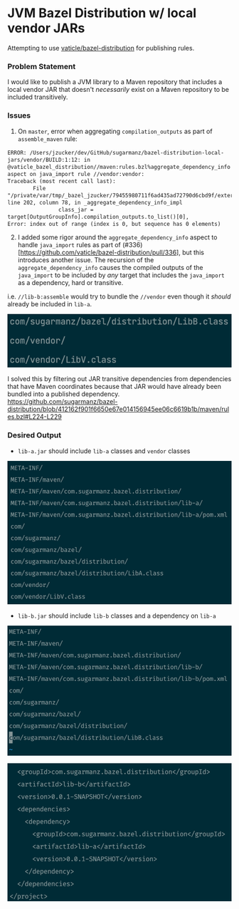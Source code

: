 # JVM Bazel Distribution w/ local vendor JARs

Attempting to use [vaticle/bazel-distribution](https://github.com/vaticle/bazel-distribution) for publishing rules.

### Problem Statement

I would like to publish a JVM library to a Maven repository that includes a local vendor JAR that doesn't _necessarily_ exist on a Maven repository to be included transitively.

### Issues

1. On `master`, error when aggregating `compilation_outputs` as part of `assemble_maven` rule:

```
ERROR: /Users/jzucker/dev/GitHub/sugarmanz/bazel-distribution-local-jars/vendor/BUILD:1:12: in @vaticle_bazel_distribution//maven:rules.bzl%aggregate_dependency_info aspect on java_import rule //vendor:vendor: 
Traceback (most recent call last):
        File "/private/var/tmp/_bazel_jzucker/79455980711f6ad435ad72790d6cbd9f/external/vaticle_bazel_distribution/maven/rules.bzl", line 202, column 78, in _aggregate_dependency_info_impl
                class_jar = target[OutputGroupInfo].compilation_outputs.to_list()[0],
Error: index out of range (index is 0, but sequence has 0 elements)
```

2. I added some rigor around the `aggregate_dependency_info` aspect to handle `java_import` rules as part of (#336)[https://github.com/vaticle/bazel-distribution/pull/336], but this introduces another issue. The recursion of the `aggregate_dependency_info` causes the compiled outputs of the `java_import` to be included by _any_ target that includes the `java_import` as a dependency, hard or transitive.

i.e. `//lib-b:assemble` would try to bundle the `//vendor` even though it _should_ already be included in `lib-a`.

![lib-b.jar](./media/lib-b-jar.png)

I solved this by filtering out JAR transitive dependencies from dependencies that have Maven coordinates because that JAR would have already been bundled into a published dependency.
https://github.com/sugarmanz/bazel-distribution/blob/412162f901f6650e67e014156945ee06c6619b1b/maven/rules.bzl#L224-L229

### Desired Output

- `lib-a.jar` should include `lib-a` classes and `vendor` classes

![desired-lib-a.jar](./media/desired-lib-a-jar.png)

- `lib-b.jar` should include `lib-b` classes and a dependency on `lib-a`

![desired-lib-b.jar](./media/desired-lib-b-jar.png)

![desired-lib-b.pom](./media/desired-lib-b-pom.png)